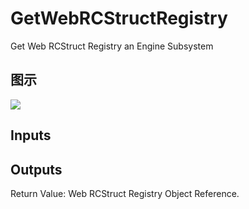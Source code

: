 # GetWebRCStructRegistry

Get Web RCStruct Registry an Engine Subsystem

## 图示

![]($-20221218-18554679.png)

## Inputs

## Outputs

Return Value: Web RCStruct Registry Object Reference.

